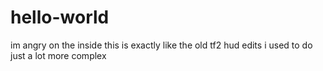 # hello-world
im angry on the inside
this is exactly like the old tf2 hud edits i used to do just a lot more complex

